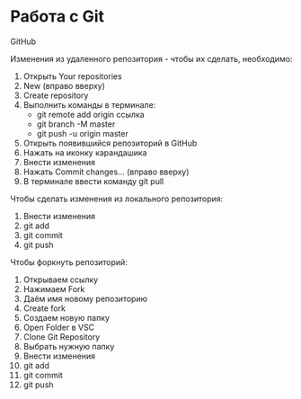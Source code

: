# Работа с Git

GitHub

Изменения из удаленного репозитория - чтобы их сделать, необходимо:

1. Открыть Your repositories
2. New (вправо вверху)
3. Create repository
4. Выполнить команды в терминале:
   * git remote add origin ссылка
   * git branch -M master
   * git push -u origin master
5. Открыть появившийся репозиторий в GitHub
6. Нажать на иконку карандашика
7. Внести изменения
8. Нажать Commit changes... (вправо вверху)
9. В терминале ввести команду git pull

Чтобы сделать изменения из локального репозитория:
1. Внести изменения
2. git add
3. git commit
4. git push

Чтобы форкнуть репозиторий:
1. Открываем ссылку
2. Нажимаем Fork
3. Даём имя новому репозиторию
4. Create fork
5. Создаем новую папку
6. Open Folder в VSC
7. Clone Git Repository
8. Выбрать нужную папку
9. Внести изменения
10. git add
11. git commit
12. git push